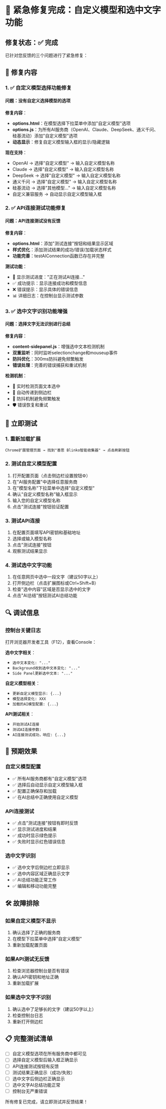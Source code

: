 # 🚨 紧急修复完成：自定义模型和选中文字功能

## 修复状态：✅ 完成

已针对您反馈的三个问题进行了紧急修复：

## 🔧 修复内容

### 1. ✅ 自定义模型选择功能修复

#### 问题：没有自定义选择模型的选项
**修复内容**：
- **options.html**：在模型选择下拉菜单中添加"自定义模型"选项
- **options.js**：为所有AI服务商（OpenAI、Claude、DeepSeek、通义千问、硅基流动）添加"自定义模型"选项
- **动态显示**：修复自定义模型输入框的显示/隐藏逻辑

**现在支持**：
- OpenAI → 选择"自定义模型" → 输入自定义模型名称
- Claude → 选择"自定义模型" → 输入自定义模型名称  
- DeepSeek → 选择"自定义模型" → 输入自定义模型名称
- 通义千问 → 选择"自定义模型" → 输入自定义模型名称
- 硅基流动 → 选择"其他模型..." → 输入自定义模型名称
- 自定义兼容服务 → 自动显示自定义模型输入框

### 2. ✅ API连接测试功能修复

#### 问题：API连接测试没有反馈
**修复内容**：
- **options.html**：添加"测试连接"按钮和结果显示区域
- **样式优化**：添加测试结果的成功/错误/加载状态样式
- **功能完善**：testAIConnection函数已存在并完整

**测试功能**：
- 🔄 显示测试进度："正在测试AI连接..."
- ✅ 成功提示：显示连接成功和模型信息
- ❌ 错误提示：显示具体的错误信息
- 📊 详细日志：在控制台显示测试参数

### 3. ✅ 选中文字识别功能增强

#### 问题：选择文字无法识别进行总结
**修复内容**：
- **content-sidepanel.js**：增强选中文本检测机制
- **双重监听**：同时监听selectionchange和mouseup事件
- **防抖优化**：300ms防抖避免频繁触发
- **错误处理**：完善的错误捕获和重试机制

**检测机制**：
- 📝 实时检测页面文本选中
- 🔄 自动传递到侧边栏
- 🎯 防抖机制避免频繁触发
- 🛡️ 错误恢复和重试

## 🚀 立即测试

### 1. 重新加载扩展
```
Chrome扩展管理页面 → 找到"善思 Blinko智能收集器" → 点击刷新按钮
```

### 2. 测试自定义模型配置
1. 打开配置页面（点击侧边栏设置按钮⚙️）
2. 在"AI服务配置"中选择任意服务商
3. 在"模型名称"下拉菜单中选择"自定义模型"
4. 确认"自定义模型名称"输入框显示
5. 输入您的自定义模型名称
6. 点击"测试连接"按钮验证配置

### 3. 测试API连接
1. 在配置页面填写API密钥和基础地址
2. 选择或输入模型名称
3. 点击"测试连接"按钮
4. 观察测试结果显示

### 4. 测试选中文字功能
1. 在任意网页中选中一段文字（建议50字以上）
2. 打开侧边栏（点击扩展图标或Ctrl+Shift+B）
3. 检查"选中内容"区域是否显示选中的文字
4. 点击"AI总结"按钮测试AI总结功能

## 🔍 调试信息

### 控制台关键日志
打开浏览器开发者工具（F12），查看Console：

**选中文字相关**：
- `选中文本变化: "..."`
- `Background收到选中文本变化: "..."`
- `Side Panel更新选中文本: "..."`

**自定义模型相关**：
- `更新自定义模型显示: {...}`
- `模型选择变化: XXX`
- `加载的AI模型配置: {...}`

**API测试相关**：
- `开始测试AI连接`
- `测试AI连接参数:`
- `AI连接测试成功，响应: {...}`

## 🎯 预期效果

### 自定义模型配置
- ✅ 所有AI服务商都有"自定义模型"选项
- ✅ 选择后自动显示自定义模型输入框
- ✅ 配置正确保存和加载
- ✅ 在AI总结中正确使用自定义模型

### API连接测试
- ✅ 点击"测试连接"按钮有即时反馈
- ✅ 显示测试进度和结果
- ✅ 成功时显示绿色提示
- ✅ 失败时显示红色错误信息

### 选中文字识别
- ✅ 选中文字后侧边栏立即显示
- ✅ 选中内容区域正确显示文字
- ✅ AI总结功能正常工作
- ✅ 编辑和移动功能完整

## 🛠️ 故障排除

### 如果自定义模型不显示
1. 确认选择了正确的服务商
2. 在模型下拉菜单中选择"自定义模型"
3. 重新加载配置页面

### 如果API测试无反馈
1. 检查浏览器控制台是否有错误
2. 确认API密钥和地址正确
3. 重新加载扩展

### 如果选中文字不识别
1. 确认选中了足够长的文字（建议50字以上）
2. 检查控制台日志
3. 重新打开侧边栏

## 📋 完整测试清单

- [ ] 自定义模型选项在所有服务商中都可见
- [ ] 选择自定义模型后输入框正确显示
- [ ] API连接测试按钮有反馈
- [ ] 测试结果正确显示（成功/失败）
- [ ] 选中文字后侧边栏正确显示
- [ ] 选中文字AI总结功能正常
- [ ] 控制台无严重错误

所有修复已完成，请立即测试并反馈结果！
